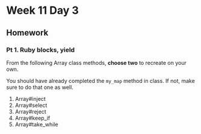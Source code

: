 # Week 11 Day 3

## Homework

### Pt 1. Ruby blocks, yield

From the following Array class methods, **choose two** to recreate on your own.

You should have already completed the `my_map` method in class. If not, make sure to do that one as well.


1. Array#inject
2. Array#select
3. Array#reject
4. Array#keep_if
5. Array#take_while
